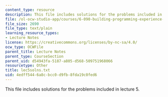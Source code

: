 ```yaml
---
content_type: resource
description: This file includes solutions for the problems included in lecture 5.
file: /ol-ocw-studio-app/courses/6-090-building-programming-experience-a-lead-in-to-6-001-january-iap-2005/4edff5446a8cbcc0d9fb8fda19c0fed6_lec5solns.txt
file_size: 2690
file_type: text/plain
learning_resource_types:
- Lecture Notes
license: https://creativecommons.org/licenses/by-nc-sa/4.0/
ocw_type: OCWFile
parent_title: Lecture Notes
parent_type: CourseSection
parent_uid: d54943fa-5187-a805-d568-509751968066
resourcetype: Other
title: lec5solns.txt
uid: 4edff544-6a8c-bcc0-d9fb-8fda19c0fed6
---
```

This file includes solutions for the problems included in lecture 5.